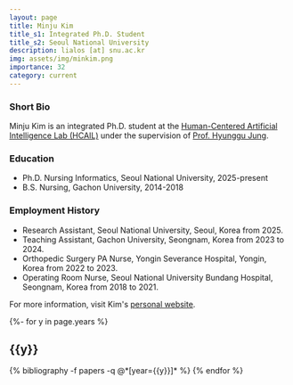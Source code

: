 ```yaml
---
layout: page
title: Minju Kim
title_s1: Integrated Ph.D. Student
title_s2: Seoul National University
description: lialos [at] snu.ac.kr
img: assets/img/minkim.png
importance: 32
category: current
---
```


### Short Bio
<p>Minju Kim is an integrated Ph.D. student at the <a href="https://hcail.snu.ac.kr">Human-Centered Artificial Intelligence Lab (HCAIL)</a> under the supervision of <a href="http://hyunggujung.com">Prof. Hyunggu Jung</a>.
</p>

### Education
<ul>
<li>Ph.D. Nursing Informatics, Seoul National University, 2025-present</li>
<li>B.S. Nursing, Gachon University, 2014-2018</li>
</ul>

### Employment History
<ul>
<li>Research Assistant, Seoul National University, Seoul, Korea from 2025.</li>
<li>Teaching Assistant, Gachon University, Seongnam, Korea from 2023 to 2024.</li>
<li>Orthopedic Surgery PA Nurse, Yongin Severance Hospital, Yongin, Korea from 2022 to 2023.</li>
<li>Operating Room Nurse, Seoul National University Bundang Hospital, Seongnam, Korea from 2018 to 2021.</li>
</ul>

For more information, visit Kim's [personal website](https://minju-kim1.github.io/CV/).

<!-- _pages/publications.md -->
<div class="publications">

{%- for y in page.years %}
  <h2 class="year">{{y}}</h2>
  {% bibliography -f papers -q @*[year={{y}}]* %}
{% endfor %}

</div>

